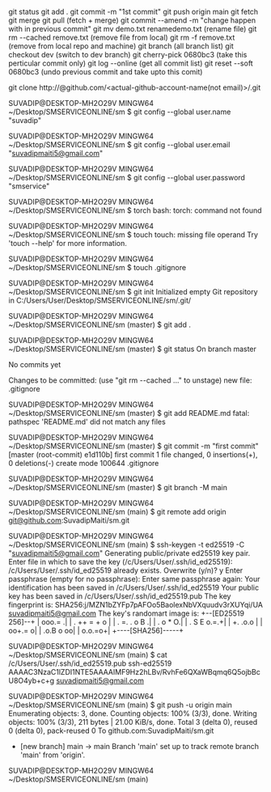 git status 
git add .
git commit -m "1st commit"
git push origin main
git fetch
git merge
git pull (fetch + merge)
git commit --amend -m "change happen with in previous commit"
git mv demo.txt renamedemo.txt  (rename file)
git rm --cached remove.txt (remove file from local)
git rm -f remove.txt (remove from local repo and machine)
git branch (all branch list)
git checkout dev (switch to dev branch)
git cherry-pick 0680bc3 (take this perticular commit only)
git log --online (get all commit list)
git reset --soft 0680bc3 (undo previous commit and take upto this comit)



git clone http://<personal-access-token>@github.com/<actual-github-account-name(not email)>/<repo-name>.git


SUVADIP@DESKTOP-MH2O29V MINGW64 ~/Desktop/SMSERVICEONLINE/sm
$ git config --global user.name "suvadip"

SUVADIP@DESKTOP-MH2O29V MINGW64 ~/Desktop/SMSERVICEONLINE/sm
$ git config --global user.email "suvadipmaiti5@gmail.com"

SUVADIP@DESKTOP-MH2O29V MINGW64 ~/Desktop/SMSERVICEONLINE/sm
$ git config --global user.password "smservice"

SUVADIP@DESKTOP-MH2O29V MINGW64 ~/Desktop/SMSERVICEONLINE/sm
$ torch
bash: torch: command not found

SUVADIP@DESKTOP-MH2O29V MINGW64 ~/Desktop/SMSERVICEONLINE/sm
$ touch
touch: missing file operand
Try 'touch --help' for more information.

SUVADIP@DESKTOP-MH2O29V MINGW64 ~/Desktop/SMSERVICEONLINE/sm
$ touch .gitignore

SUVADIP@DESKTOP-MH2O29V MINGW64 ~/Desktop/SMSERVICEONLINE/sm
$ git init
Initialized empty Git repository in C:/Users/User/Desktop/SMSERVICEONLINE/sm/.git/

SUVADIP@DESKTOP-MH2O29V MINGW64 ~/Desktop/SMSERVICEONLINE/sm (master)
$ git add .

SUVADIP@DESKTOP-MH2O29V MINGW64 ~/Desktop/SMSERVICEONLINE/sm (master)
$ git status
On branch master

No commits yet

Changes to be committed:
  (use "git rm --cached <file>..." to unstage)
        new file:   .gitignore


SUVADIP@DESKTOP-MH2O29V MINGW64 ~/Desktop/SMSERVICEONLINE/sm (master)
$ git add README.md
fatal: pathspec 'README.md' did not match any files

SUVADIP@DESKTOP-MH2O29V MINGW64 ~/Desktop/SMSERVICEONLINE/sm (master)
$ git commit -m "first commit"
[master (root-commit) e1d110b] first commit
 1 file changed, 0 insertions(+), 0 deletions(-)
 create mode 100644 .gitignore

SUVADIP@DESKTOP-MH2O29V MINGW64 ~/Desktop/SMSERVICEONLINE/sm (master)
$ git branch -M main

SUVADIP@DESKTOP-MH2O29V MINGW64 ~/Desktop/SMSERVICEONLINE/sm (main)
$ git remote add origin git@github.com:SuvadipMaiti/sm.git

SUVADIP@DESKTOP-MH2O29V MINGW64 ~/Desktop/SMSERVICEONLINE/sm (main)
$ ssh-keygen -t ed25519 -C "suvadipmaiti5@gmail.com"
Generating public/private ed25519 key pair.
Enter file in which to save the key (/c/Users/User/.ssh/id_ed25519):
/c/Users/User/.ssh/id_ed25519 already exists.
Overwrite (y/n)? y
Enter passphrase (empty for no passphrase):
Enter same passphrase again:
Your identification has been saved in /c/Users/User/.ssh/id_ed25519
Your public key has been saved in /c/Users/User/.ssh/id_ed25519.pub
The key fingerprint is:
SHA256:j/MZN1bZYFp7pAFOo5BaolexNbVXquudv3rXUYqi/UA suvadipmaiti5@gmail.com
The key's randomart image is:
+--[ED25519 256]--+
|        ooo.=   .|
|      . ++ = + o |
|     . =. . o B .|
|    . o      * O.|
|     .  S E o.=.+|
|         +. .o.o |
|        oo+.=   o|
|        .o.B o oo|
|          o.o.=o+|
+----[SHA256]-----+

SUVADIP@DESKTOP-MH2O29V MINGW64 ~/Desktop/SMSERVICEONLINE/sm (main)
$ cat /c/Users/User/.ssh/id_ed25519.pub
ssh-ed25519 AAAAC3NzaC1lZDI1NTE5AAAAIMF9Hz2hLBv/RvhFe6QXaWBqmq6Q5ojbBcU8O4yb+c+g suvadipmaiti5@gmail.com

SUVADIP@DESKTOP-MH2O29V MINGW64 ~/Desktop/SMSERVICEONLINE/sm (main)
$ git push -u origin main
Enumerating objects: 3, done.
Counting objects: 100% (3/3), done.
Writing objects: 100% (3/3), 211 bytes | 21.00 KiB/s, done.
Total 3 (delta 0), reused 0 (delta 0), pack-reused 0
To github.com:SuvadipMaiti/sm.git
 * [new branch]      main -> main
Branch 'main' set up to track remote branch 'main' from 'origin'.

SUVADIP@DESKTOP-MH2O29V MINGW64 ~/Desktop/SMSERVICEONLINE/sm (main)
